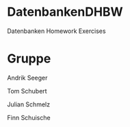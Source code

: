 # DatenbankenDHBW
Datenbanken Homework Exercises

# Gruppe
Andrik Seeger

Tom Schubert 

Julian Schmelz

Finn Schuische
